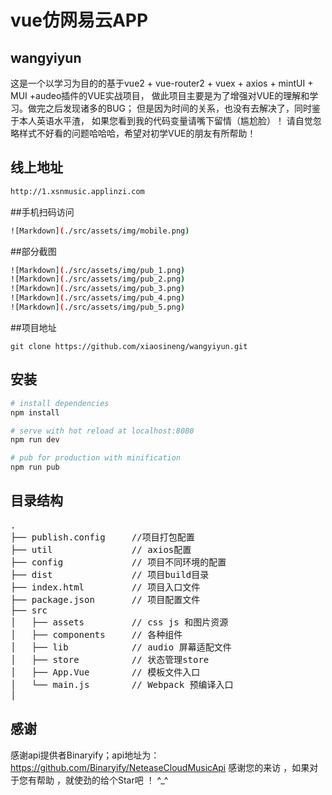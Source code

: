 # vue仿网易云APP

## wangyiyun


这是一个以学习为目的的基于vue2 + vue-router2 + vuex + axios + mintUI + MUI +audeo插件的VUE实战项目，
做此项目主要是为了增强对VUE的理解和学习。做完之后发现诸多的BUG；
但是因为时间的关系，也没有去解决了，同时鉴于本人英语水平渣，
如果您看到我的代码变量请嘴下留情（尴尬脸）！
请自觉忽略样式不好看的问题哈哈哈，希望对初学VUE的朋友有所帮助！

## 线上地址
``` bash
http://1.xsnmusic.applinzi.com
```

##手机扫码访问
``` bash
![Markdown](./src/assets/img/mobile.png)
```

##部分截图
``` bash
![Markdown](./src/assets/img/pub_1.png)
![Markdown](./src/assets/img/pub_2.png)
![Markdown](./src/assets/img/pub_3.png)
![Markdown](./src/assets/img/pub_4.png)
![Markdown](./src/assets/img/pub_5.png)
```
##项目地址

```shell
git clone https://github.com/xiaosineng/wangyiyun.git
```
## 安装

``` bash
# install dependencies
npm install

# serve with hot reload at localhost:8080
npm run dev

# pub for production with minification
npm run pub
```

## 目录结构

<pre>
.
├── publish.config     //项目打包配置         
├── util               // axios配置
├── config             // 项目不同环境的配置
├── dist               // 项目build目录
├── index.html         // 项目入口文件
├── package.json       // 项目配置文件
├── src
│   ├── assets         // css js 和图片资源
│   ├── components     // 各种组件
│   ├── lib            // audio 屏幕适配文件
│   ├── store	       // 状态管理store
│   ├── App.Vue        // 模板文件入口
│   └── main.js        // Webpack 预编译入口
│	
</pre>

## 感谢
感谢api提供者Binaryify；api地址为：https://github.com/Binaryify/NeteaseCloudMusicApi
感谢您的来访 ，如果对于您有帮助 ，就使劲的给个Star吧 ！ ^_^
